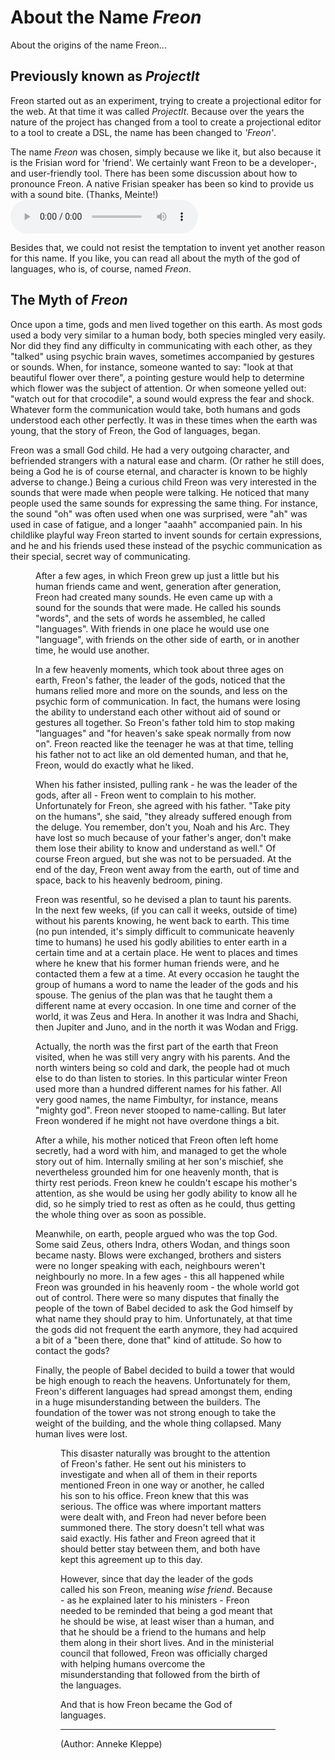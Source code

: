 <script>
    import Figure from "$lib/figures/Figure.svelte";
    let imageName = 'writing-child.png';
    let caption = 'Is this Freon?';
    let figureNumber = 1;
    let imageName2 = 'tower-of-babel.png';
    let caption2 = 'Tower of Babel';
    let figureNumber2 = 2;
</script>

# About the Name <i>Freon</i>

About the origins of the name Freon...

## Previously known as <i>ProjectIt</i>

Freon started out as an experiment, trying to create a projectional editor for the web. At that time it was called _ProjectIt_.
Because over the years the nature of the project has changed from a tool to create a projectional editor to a tool to create a DSL,
the name has been changed to _'Freon'_.

The name <i>Freon</i> was chosen, simply because we like it, but also because it is the Frisian word for 'friend'.
We certainly want Freon to be a developer-, and user-friendly tool. There has been some discussion about how to pronounce
Freon. A native Frisian speaker has been so kind to provide us with a sound bite. (Thanks, Meinte!)
<audio controls><source src="../../freon - pronunciation.mp3" type="audio/mpeg">Your browser does not support the audio element.</audio>

Besides that, we could not resist the temptation to invent yet another reason for this name. 
If you like, you can read all about the myth of the god of languages, who is, of course, named _Freon_.

## The Myth of <i>Freon</i>

Once upon a time, gods and men lived together on this earth. As most gods used a body very similar
to a human body, both species mingled very easily. Nor did they find any difficulty in communicating
with each other, as they "talked" using psychic brain waves, sometimes accompanied by gestures or
sounds. When, for instance, someone wanted to say: "look at that beautiful flower over there", a
pointing gesture would help to determine which flower was the subject of attention. Or when
someone yelled out: "watch out for that crocodile", a sound would express the fear and shock.
Whatever form the communication would take, both humans and gods understood each other perfectly.
It was in these times when the earth was young, that the story of Freon, the God of languages, began.

Freon was a small God child. He had a very outgoing character, and befriended strangers with a
natural ease and charm. (Or rather he still does, being a God he is of course eternal, and
character is known to be highly adverse to change.) Being a curious child Freon was very
interested in the sounds that were made when people were talking. He noticed that many people
used the same sounds for expressing the same thing. For instance, the sound "oh" was often used
when one was surprised, were "ah" was used in case of fatigue, and a longer "aaahh" accompanied
pain. In his childlike playful way Freon started to invent sounds for certain expressions, and
he and his friends used these instead of the psychic communication as their special, secret way
of communicating.

<Figure
bind:imageName={imageName}
bind:caption={caption}
/>

After a few ages, in which Freon grew up just a little but his human friends came and went,
generation after generation, Freon had created many sounds. He even came up with a sound for
the sounds that were made. He called his sounds "words", and the sets of words he assembled,
he called "languages". With friends in one place he would use one "language", with friends
on the other side of earth, or in another time, he would use another.

In a few heavenly moments, which took about three ages on earth, Freon's father, the leader
of the gods, noticed that the humans relied more and more on the sounds, and less on the
psychic form of communication. In fact, the humans were losing the ability to understand
each other without aid of sound or gestures all together. So Freon's father told him to
stop making "languages" and "for heaven's sake speak normally from now on". Freon reacted
like the teenager he was at that time, telling his father not to act like an old demented
human, and that he, Freon, would do exactly what he liked.

When his father insisted, pulling rank - he was the leader of the gods, after all - Freon
went to complain to his mother. Unfortunately for Freon, she agreed with his father. "Take
pity on the humans", she said, "they already suffered enough from the deluge. You remember,
don't you, Noah and his Arc. They have lost so much because of your father's anger, don't make
them lose their ability to know and understand as well." Of course Freon argued, but she was
not to be persuaded. At the end of the day, Freon went away from the earth, out of time and
space, back to his heavenly bedroom, pining.

Freon was resentful, so he devised a plan to taunt his parents. In the next few weeks, (if
you can call it weeks, outside of time) without his parents knowing, he went back to earth.
This time (no pun intended, it's simply difficult to communicate heavenly time to humans) he
used his godly abilities to enter earth in a certain time and at a certain place. He went to
places and times where he knew that his former human friends were, and he contacted them
a few at a time. At every occasion he taught the group of humans a word to name the leader
of the gods and his spouse. The genius of the plan was that he taught them a different name
at every occasion. In one time and corner of the world, it was Zeus and Hera. In another it
was Indra and Shachi, then Jupiter and Juno, and in the north it was Wodan and Frigg.

Actually, the north was the first part of the earth that Freon visited, when he was still
very angry with his parents. And the north winters being so cold and dark, the people had
ot much else to do than listen to stories. In this particular winter Freon used more than
a hundred different names for his father. All very good names, the name Fimbultyr, for
instance, means "mighty god". Freon never stooped to name-calling. But later Freon
wondered if he might not have overdone things a bit.

After a while, his mother noticed that Freon often left home secretly, had a word with him,
and managed to get the whole story out of him. Internally smiling at her son's mischief,
she nevertheless grounded him for one heavenly month, that is thirty rest periods. Freon
knew he couldn't escape his mother's attention, as she would be using her godly ability
to know all he did, so he simply tried to rest as often as he could, thus getting the
whole thing over as soon as possible.

Meanwhile, on earth, people argued who was the top God. Some said Zeus, others Indra,
others Wodan, and things soon became nasty. Blows were exchanged, brothers and sisters
were no longer speaking with each, neighbours weren't neighbourly no more. In a
few ages - this all happened while Freon was grounded in his heavenly room - the whole world got
out of control. There were so many disputes that finally the people of the town of
Babel decided to ask the God himself by what name they should pray to him. Unfortunately, at
that time the gods did not frequent the earth anymore, they had acquired a bit of a
"been there, done that" kind of attitude. So how to contact the gods?

Finally, the people of Babel decided to build a tower that would be high enough to
reach the heavens. Unfortunately for them, Freon's different languages had spread amongst
them, ending in a huge misunderstanding between the builders. The foundation of the tower
was not strong enough to take the weight of the building, and the whole thing collapsed.
Many human lives were lost.

<Figure
bind:imageName={imageName2}
bind:caption={caption2}
bind:figureNumber={figureNumber2}
/>

This disaster naturally was brought to the attention of Freon's father. He sent out his
ministers to investigate and when all of them in their reports mentioned Freon in one
way or another, he called his son to his office. Freon knew that this was serious.
The office was where important matters were dealt with, and Freon had never before
been summoned there. The story doesn't tell what was said exactly. His father and Freon
agreed that it should better stay between them, and both have kept this agreement up
to this day.

However, since that day the leader of the gods called his son Freon, meaning <i>wise friend</i>.
Because - as he explained later to his ministers - Freon needed to be reminded that being
a god meant that he should be wise, at least wiser than a human, and that he should be a
friend to the humans and help them along in their short lives. And in the ministerial
council that followed, Freon was officially charged with helping humans overcome the
misunderstanding that followed from the birth of the languages.

And that is how Freon became the God of languages.

<hr>

(Author: Anneke Kleppe)
